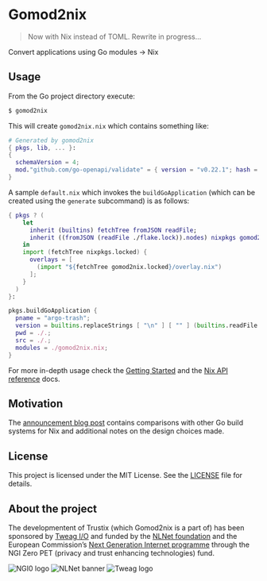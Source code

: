 # Gomod2nix

> Now with Nix instead of TOML. Rewrite in progress...

Convert applications using Go modules -> Nix

## Usage
From the Go project directory execute:
``` bash
$ gomod2nix
```

This will create `gomod2nix.nix` which contains something like:
``` nix
# Generated by gomod2nix
{ pkgs, lib, ... }:
{
  schemaVersion = 4;
  mod."github.com/go-openapi/validate" = { version = "v0.22.1"; hash = "sha256-xU2pyIwBlXZnb25gn9lnyE+IQLNXo1RCAB9jINjKVMo="; replacedPath = ""; };
}
```

A sample `default.nix` which invokes the `buildGoApplication` (which can be created using the `generate` subcommand) is as follows:
``` nix
{ pkgs ? (
    let
      inherit (builtins) fetchTree fromJSON readFile;
      inherit ((fromJSON (readFile ./flake.lock)).nodes) nixpkgs gomod2nix;
    in
    import (fetchTree nixpkgs.locked) {
      overlays = [
        (import "${fetchTree gomod2nix.locked}/overlay.nix")
      ];
    }
  )
}:

pkgs.buildGoApplication {
  pname = "argo-trash";
  version = builtins.replaceStrings [ "\n" ] [ "" ] (builtins.readFile ./VERSION);
  pwd = ./.;
  src = ./.;
  modules = ./gomod2nix.nix;
}
```

For more in-depth usage check the [Getting Started](./docs/getting-started.md) and the [Nix API reference](./docs/nix-reference.md) docs.

## Motivation

The [announcement blog post](https://www.tweag.io/blog/2021-03-04-gomod2nix/) contains comparisons with other Go build systems for Nix and additional notes on the design choices made.

## License

This project is licensed under the MIT License. See the [LICENSE](LICENSE)
file for details.

## About the project
The developmentent of Trustix (which Gomod2nix is a part of) has been sponsored by [Tweag I/O](https://tweag.io/) and funded by the [NLNet foundation](https://nlnet.nl/project/Trustix) and the European Commission’s [Next Generation Internet programme](https://www.ngi.eu/funded_solution/trustix-nix/) through the NGI Zero PET (privacy and trust enhancing technologies) fund.

![NGI0 logo](./.assets/NGI0_tag.png)
![NLNet banner](./.assets/nlnet-banner.png)
![Tweag logo](./.assets/tweag.png)
